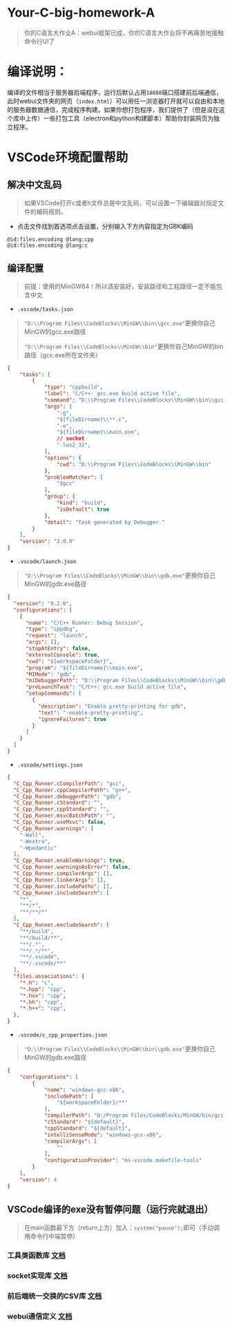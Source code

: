 # Your-C-big-homework-A
> 你的C语言大作业A：webui框架已成，你的C语言大作业将不再痛苦地接触命令行UI了

# 编译说明：
编译的文件相当于服务器后端程序，运行后默认占用`18080`端口搭建前后端通信，此时webui文件夹的网页（`index.html`）可以用任一浏览器打开就可以自由和本地的服务器数据通信，完成程序构建。如果你想打包程序，我们提供了（但是没在这个库中上传）一些打包工具（electron和python构建脚本）帮助你封装网页为独立程序。

# VSCode环境配置帮助
## 解决中文乱码
> 如果VSCode打开c或者h文件总是中文乱码，可以设置一下编辑器对指定文件的编码规则。
- 点击文件找到首选项点击设置，分别输入下方内容指定为GBK编码

```
@id:files.encoding @lang:cpp
@id:files.encoding @lang:c
```
## 编译配置
> 前提：使用的MinGW64！所以请安装好。安装路径和工程路径一定不能包含中文

- `.vscode/tasks.json`
> `"D:\\Program Files\\CodeBlocks\\MinGW\\bin\\gcc.exe"`更换你自己MinGW的gcc.exe路径
> 
> `"D:\\Program Files\\CodeBlocks\\MinGW\\bin"`更换你自己MinGW的bin路径（gcc.exe所在文件夹）
```json
{
    "tasks": [
        {
            "type": "cppbuild",
            "label": "C/C++: gcc.exe build active file",
            "command": "D:\\Program Files\\CodeBlocks\\MinGW\\bin\\gcc.exe",
            "args": [
                "-g",
                "${fileDirname}\\**.c",
                "-o",
                "${fileDirname}\\main.exe",
                // socket
                "-lws2_32",
            ],
            "options": {
                "cwd": "D:\\Program Files\\CodeBlocks\\MinGW\\bin"
            },
            "problemMatcher": [
                "$gcc"
            ],
            "group": {
                "kind": "build",
                "isDefault": true
            },
            "detail": "Task generated by Debugger."
        }
    ],
    "version": "2.0.0"
}
```

- `.vscode/launch.json`
> `"D:\\Program Files\\CodeBlocks\\MinGW\\bin\\gdb.exe"`更换你自己MinGW的gdb.exe路径
```json
{
  "version": "0.2.0",
  "configurations": [
    {
      "name": "C/C++ Runner: Debug Session",
      "type": "cppdbg",
      "request": "launch",
      "args": [],
      "stopAtEntry": false,
      "externalConsole": true,
      "cwd": "${workspaceFolder}",
      "program": "${fileDirname}\\main.exe",
      "MIMode": "gdb",
      "miDebuggerPath": "D:\\Program Files\\CodeBlocks\\MinGW\\bin\\gdb.exe",
      "preLaunchTask": "C/C++: gcc.exe build active file",
      "setupCommands": [
        {
          "description": "Enable pretty-printing for gdb",
          "text": "-enable-pretty-printing",
          "ignoreFailures": true
        }
      ]
    }
  ]
}
```

- `.vscode/settings.json`
```json
{
  "C_Cpp_Runner.cCompilerPath": "gcc",
  "C_Cpp_Runner.cppCompilerPath": "g++",
  "C_Cpp_Runner.debuggerPath": "gdb",
  "C_Cpp_Runner.cStandard": "",
  "C_Cpp_Runner.cppStandard": "",
  "C_Cpp_Runner.msvcBatchPath": "",
  "C_Cpp_Runner.useMsvc": false,
  "C_Cpp_Runner.warnings": [
    "-Wall",
    "-Wextra",
    "-Wpedantic"
  ],
  "C_Cpp_Runner.enableWarnings": true,
  "C_Cpp_Runner.warningsAsError": false,
  "C_Cpp_Runner.compilerArgs": [],
  "C_Cpp_Runner.linkerArgs": [],
  "C_Cpp_Runner.includePaths": [],
  "C_Cpp_Runner.includeSearch": [
    "*",
    "**/*",
    "**/**/*"
  ],
  "C_Cpp_Runner.excludeSearch": [
    "**/build",
    "**/build/**",
    "**/.*",
    "**/.*/**",
    "**/.vscode",
    "**/.vscode/**"
  ],
  "files.associations": {
    "*.h": "c",
    "*.hpp": "cpp",
    "*.hxx": "cpp",
    "*.hh": "cpp",
    "*.h++": "cpp",
  },
}
```

- `.vscode/c_cpp_properties.json`
> `"D:\\Program Files\\CodeBlocks\\MinGW\\bin\\gdb.exe"`更换你自己MinGW的gdb.exe路径
```json
{
    "configurations": [
        {
            "name": "windows-gcc-x86",
            "includePath": [
                "${workspaceFolder}/**"
            ],
            "compilerPath": "D:/Program Files/CodeBlocks/MinGW/bin/gcc.exe",
            "cStandard": "${default}",
            "cppStandard": "${default}",
            "intelliSenseMode": "windows-gcc-x86",
            "compilerArgs": [
                ""
            ],
            "configurationProvider": "ms-vscode.makefile-tools"
        }
    ],
    "version": 4
}
```

## VSCode编译的exe没有暂停问题（运行完就退出）
> 在main函数最下方（return上方）加入：`system("pause");`即可（手动调用命令行中端暂停）



### 工具类函数库 [文档](https://github.com/nwdxlgzs/Your-C-big-homework-A/blob/main/CommonUtil.MD)

### socket实现库 [文档](https://github.com/nwdxlgzs/Your-C-big-homework-A/blob/main/SocketLib.MD)

### 前后端统一交换的CSV库 [文档](https://github.com/nwdxlgzs/Your-C-big-homework-A/blob/main/TinyCSV.MD)

### webui通信定义 [文档](https://github.com/nwdxlgzs/Your-C-big-homework-A/blob/main/WebUIApi.MD)
